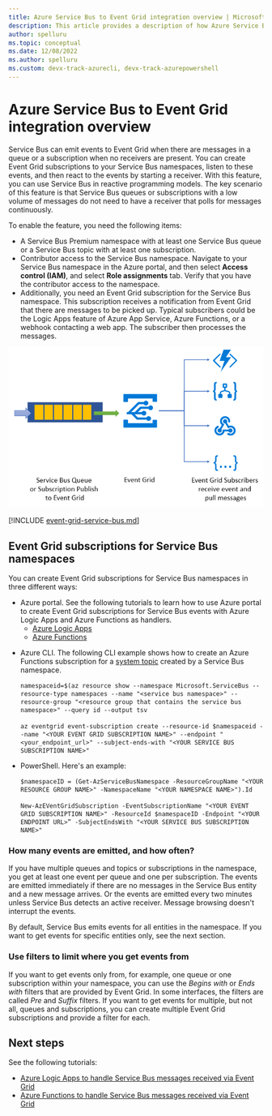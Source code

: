 ```yaml
---
title: Azure Service Bus to Event Grid integration overview | Microsoft Docs
description: This article provides a description of how Azure Service Bus messaging integrates with Azure Event Grid. 
author: spelluru
ms.topic: conceptual
ms.date: 12/08/2022
ms.author: spelluru 
ms.custom: devx-track-azurecli, devx-track-azurepowershell
---
```


# Azure Service Bus to Event Grid integration overview
Service Bus can emit events to Event Grid when there are messages in a queue or a subscription when no receivers are present. You can create Event Grid subscriptions to your Service Bus namespaces, listen to these events, and then react to the events by starting a receiver. With this feature, you can use Service Bus in reactive programming models. The key scenario of this feature is that Service Bus queues or subscriptions with a low volume of messages do not need to have a receiver that polls for messages continuously. 

To enable the feature, you need the following items:

* A Service Bus Premium namespace with at least one Service Bus queue or a Service Bus topic with at least one subscription.
* Contributor access to the Service Bus namespace. Navigate to your Service Bus namespace in the Azure portal, and then select **Access control (IAM)**, and select **Role assignments** tab. Verify that you have the contributor access to the namespace. 
* Additionally, you need an Event Grid subscription for the Service Bus namespace. This subscription receives a notification from Event Grid that there are messages to be picked up. Typical subscribers could be the Logic Apps feature of Azure App Service, Azure Functions, or a webhook contacting a web app. The subscriber then processes the messages. 

![19][]

[!INCLUDE [event-grid-service-bus.md](./includes/event-grid-service-bus.md)]

## Event Grid subscriptions for Service Bus namespaces
You can create Event Grid subscriptions for Service Bus namespaces in three different ways:

- Azure portal. See the following tutorials to learn how to use Azure portal to create Event Grid subscriptions for Service Bus events with Azure Logic Apps and Azure Functions as handlers. 
    - [Azure Logic Apps](service-bus-to-event-grid-integration-example.md#receive-messages-by-using-logic-apps)
    - [Azure Functions](service-bus-to-event-grid-integration-function.md#connect-the-function-and-the-service-bus-namespace-via-event-grid)
* Azure CLI. The following CLI example shows how to create an Azure Functions subscription for a [system topic](../event-grid/system-topics.md) created by a Service Bus namespace.

     ```azurecli-interactive
    namespaceid=$(az resource show --namespace Microsoft.ServiceBus --resource-type namespaces --name "<service bus namespace>" --resource-group "<resource group that contains the service bus namespace>" --query id --output tsv
    
    az eventgrid event-subscription create --resource-id $namespaceid --name "<YOUR EVENT GRID SUBSCRIPTION NAME>" --endpoint "<your_endpoint_url>" --subject-ends-with "<YOUR SERVICE BUS SUBSCRIPTION NAME>"
    ```
- PowerShell. Here's an example:
    ```powershell-interactive
    $namespaceID = (Get-AzServiceBusNamespace -ResourceGroupName "<YOUR RESOURCE GROUP NAME>" -NamespaceName "<YOUR NAMESPACE NAME>").Id
    
    New-AzEVentGridSubscription -EventSubscriptionName "<YOUR EVENT GRID SUBSCRIPTION NAME>" -ResourceId $namespaceID -Endpoint "<YOUR ENDPOINT URL>” -SubjectEndsWith "<YOUR SERVICE BUS SUBSCRIPTION NAME>"
    ```
### How many events are emitted, and how often?

If you have multiple queues and topics or subscriptions in the namespace, you get at least one event per queue and one per subscription. The events are emitted immediately if there are no messages in the Service Bus entity and a new message arrives. Or the events are emitted every two minutes unless Service Bus detects an active receiver. Message browsing doesn't interrupt the events.

By default, Service Bus emits events for all entities in the namespace. If you want to get events for specific entities only, see the next section.

### Use filters to limit where you get events from

If you want to get events only from, for example, one queue or one subscription within your namespace, you can use the *Begins with* or *Ends with* filters that are provided by Event Grid. In some interfaces, the filters are called *Pre* and *Suffix* filters. If you want to get events for multiple, but not all, queues and subscriptions, you can create multiple Event Grid subscriptions and provide a filter for each.

## Next steps
See the following tutorials: 
- [Azure Logic Apps to handle Service Bus messages received via Event Grid](service-bus-to-event-grid-integration-example.md#receive-messages-by-using-logic-apps)
- [Azure Functions to handle Service Bus messages received via Event Grid](service-bus-to-event-grid-integration-function.md#connect-the-function-and-the-service-bus-namespace-via-event-grid)

[1]: ./media/service-bus-to-event-grid-integration-concept/sbtoeventgrid1.png
[19]: ./media/service-bus-to-event-grid-integration-concept/sbtoeventgriddiagram.png
[8]: ./media/service-bus-to-event-grid-integration-example/sbtoeventgrid8.png
[9]: ./media/service-bus-to-event-grid-integration-example/sbtoeventgrid9.png
[20]: ./media/service-bus-to-event-grid-integration-example/sbtoeventgridportal.png
[21]: ./media/service-bus-to-event-grid-integration-example/sbtoeventgridportal2.png
